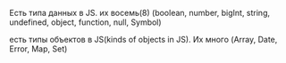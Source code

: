 Есть типа данных в JS. их восемь(8) (boolean, number, bigInt, string, undefined, object, function, null, Symbol)

есть типы объектов в JS(kinds of objects in JS). Их много (Array, Date, Error, Map, Set)
